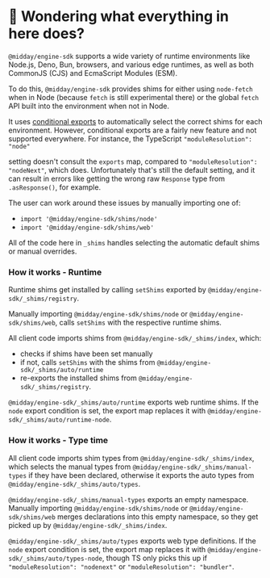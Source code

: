 # 👋 Wondering what everything in here does?

`@midday/engine-sdk` supports a wide variety of runtime environments like Node.js, Deno, Bun, browsers, and various
edge runtimes, as well as both CommonJS (CJS) and EcmaScript Modules (ESM).

To do this, `@midday/engine-sdk` provides shims for either using `node-fetch` when in Node (because `fetch` is still experimental there) or the global `fetch` API built into the environment when not in Node.

It uses [conditional exports](https://nodejs.org/api/packages.html#conditional-exports) to
automatically select the correct shims for each environment. However, conditional exports are a fairly new
feature and not supported everywhere. For instance, the TypeScript `"moduleResolution": "node"`

setting doesn't consult the `exports` map, compared to `"moduleResolution": "nodeNext"`, which does.
Unfortunately that's still the default setting, and it can result in errors like
getting the wrong raw `Response` type from `.asResponse()`, for example.

The user can work around these issues by manually importing one of:

- `import '@midday/engine-sdk/shims/node'`
- `import '@midday/engine-sdk/shims/web'`

All of the code here in `_shims` handles selecting the automatic default shims or manual overrides.

### How it works - Runtime

Runtime shims get installed by calling `setShims` exported by `@midday/engine-sdk/_shims/registry`.

Manually importing `@midday/engine-sdk/shims/node` or `@midday/engine-sdk/shims/web`, calls `setShims` with the respective runtime shims.

All client code imports shims from `@midday/engine-sdk/_shims/index`, which:

- checks if shims have been set manually
- if not, calls `setShims` with the shims from `@midday/engine-sdk/_shims/auto/runtime`
- re-exports the installed shims from `@midday/engine-sdk/_shims/registry`.

`@midday/engine-sdk/_shims/auto/runtime` exports web runtime shims.
If the `node` export condition is set, the export map replaces it with `@midday/engine-sdk/_shims/auto/runtime-node`.

### How it works - Type time

All client code imports shim types from `@midday/engine-sdk/_shims/index`, which selects the manual types from `@midday/engine-sdk/_shims/manual-types` if they have been declared, otherwise it exports the auto types from `@midday/engine-sdk/_shims/auto/types`.

`@midday/engine-sdk/_shims/manual-types` exports an empty namespace.
Manually importing `@midday/engine-sdk/shims/node` or `@midday/engine-sdk/shims/web` merges declarations into this empty namespace, so they get picked up by `@midday/engine-sdk/_shims/index`.

`@midday/engine-sdk/_shims/auto/types` exports web type definitions.
If the `node` export condition is set, the export map replaces it with `@midday/engine-sdk/_shims/auto/types-node`, though TS only picks this up if `"moduleResolution": "nodenext"` or `"moduleResolution": "bundler"`.
